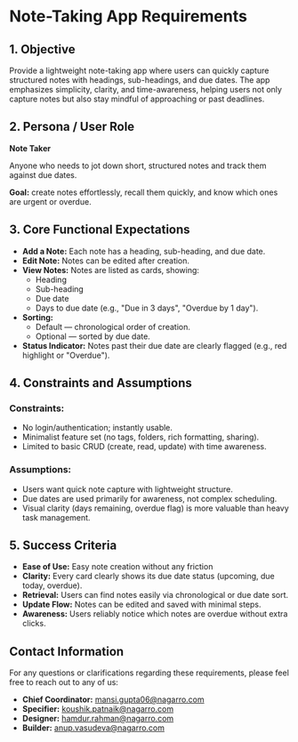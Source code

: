 # Note-Taking App Requirements

## 1. Objective

Provide a lightweight note-taking app where users can quickly capture structured notes with headings, sub-headings, and due dates. The app emphasizes simplicity, clarity, and time-awareness, helping users not only capture notes but also stay mindful of approaching or past deadlines.

## 2. Persona / User Role

**Note Taker**

Anyone who needs to jot down short, structured notes and track them against due dates.

**Goal:** create notes effortlessly, recall them quickly, and know which ones are urgent or overdue.

## 3. Core Functional Expectations

- **Add a Note:** Each note has a heading, sub-heading, and due date.
- **Edit Note:** Notes can be edited after creation.
- **View Notes:** Notes are listed as cards, showing:
  - Heading
  - Sub-heading
  - Due date
  - Days to due date (e.g., "Due in 3 days", "Overdue by 1 day").
- **Sorting:**
  - Default — chronological order of creation.
  - Optional — sorted by due date.
- **Status Indicator:** Notes past their due date are clearly flagged (e.g., red highlight or "Overdue").

## 4. Constraints and Assumptions

### Constraints:
- No login/authentication; instantly usable.
- Minimalist feature set (no tags, folders, rich formatting, sharing).
- Limited to basic CRUD (create, read, update) with time awareness.

### Assumptions:
- Users want quick note capture with lightweight structure.
- Due dates are used primarily for awareness, not complex scheduling.
- Visual clarity (days remaining, overdue flag) is more valuable than heavy task management.

## 5. Success Criteria

- **Ease of Use:** Easy note creation without any friction
- **Clarity:** Every card clearly shows its due date status (upcoming, due today, overdue).
- **Retrieval:** Users can find notes easily via chronological or due date sort.
- **Update Flow:** Notes can be edited and saved with minimal steps.
- **Awareness:** Users reliably notice which notes are overdue without extra clicks.

## Contact Information

For any questions or clarifications regarding these requirements, please feel free to reach out to any of us:

- **Chief Coordinator:** mansi.gupta06@nagarro.com
- **Specifier:** koushik.patnaik@nagarro.com
- **Designer:** hamdur.rahman@nagarro.com  
- **Builder:** anup.vasudeva@nagarro.com
